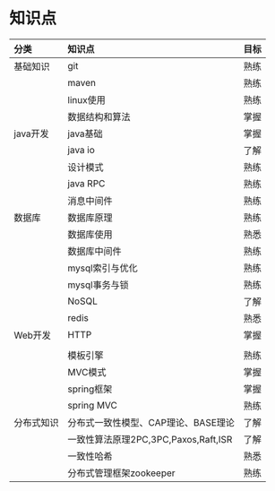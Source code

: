# 知识点

| 分类 | 知识点 | 目标 |
| :--- | :--- | :--- |
| 基础知识 | git | 熟练 |
|  | maven | 熟练 |
|  | linux使用 | 熟练 |
|  | 数据结构和算法 | 掌握 |
| java开发 | java基础 | 掌握 |
|  | java io | 了解 |
|  | 设计模式 | 熟练 |
|  | java RPC | 熟练 |
|  | 消息中间件 | 熟练 |
| 数据库 | 数据库原理 | 熟练 |
|  | 数据库使用 | 熟悉 |
|  | 数据库中间件 | 熟练 |
|  | mysql索引与优化 | 熟练 |
|  | mysql事务与锁 | 熟练 |
|  | NoSQL | 了解 |
|  | redis | 熟悉 |
| Web开发 | HTTP | 掌握 |
|  |  |  |
|  | 模板引擎 | 熟练 |
|  | MVC模式 | 掌握 |
|  | spring框架 | 掌握 |
|  | spring MVC | 熟练 |
| 分布式知识 | 分布式一致性模型、CAP理论、BASE理论 | 了解 |
|  | 一致性算法原理2PC,3PC,Paxos,Raft,ISR | 了解 |
|  | 一致性哈希 | 熟悉 |
|  | 分布式管理框架zookeeper | 熟练 |

### 



